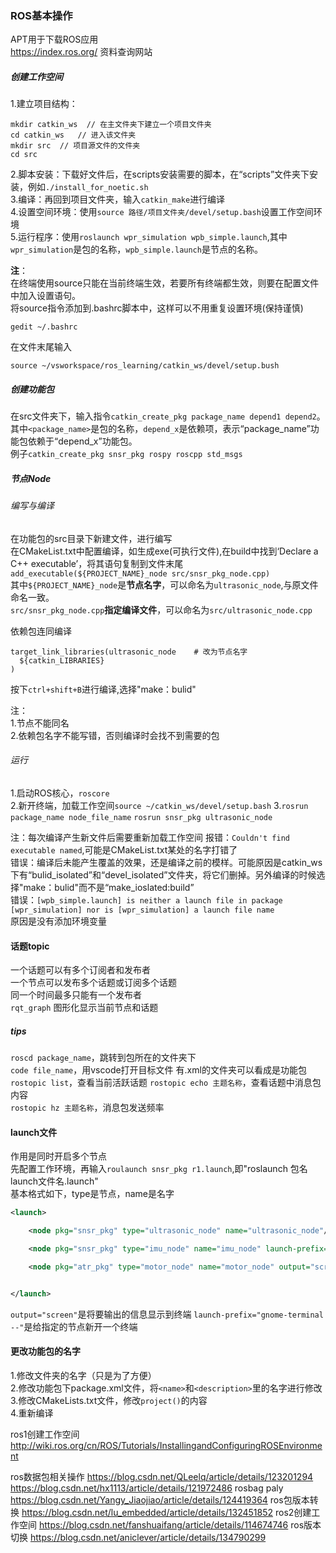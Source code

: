 ### ROS基本操作
APT用于下载ROS应用  
https://index.ros.org/  资料查询网站

##### 创建工作空间
1.建立项目结构：
```
mkdir catkin_ws  // 在主文件夹下建立一个项目文件夹
cd catkin_ws   // 进入该文件夹
mkdir src  // 项目源文件的文件夹
cd src
```
2.脚本安装：下载好文件后，在scripts安装需要的脚本，在“scripts”文件夹下安装，例如`./install_for_noetic.sh`  
3.编译：再回到项目文件夹，输入`catkin_make`进行编译  
4.设置空间环境：使用`source 路径/项目文件夹/devel/setup.bash`设置工作空间环境  
5.运行程序：使用`roslaunch wpr_simulation wpb_simple.launch`,其中`wpr_simulation`是包的名称，`wpb_simple.launch`是节点的名称。  
    

**注**：  
在终端使用source只能在当前终端生效，若要所有终端都生效，则要在配置文件中加入设置语句。  
将source指令添加到.bashrc脚本中，这样可以不用重复设置环境(保持谨慎)
```
gedit ~/.bashrc
```
在文件末尾输入
```
source ~/vsworkspace/ros_learning/catkin_ws/devel/setup.bush
```

##### 创建功能包
在src文件夹下，输入指令`catkin_create_pkg package_name depend1 depend2`。  
其中`<package_name>`是包的名称，`depend_x`是依赖项，表示“package_name”功能包依赖于“depend_x”功能包。  
例子`catkin_create_pkg snsr_pkg rospy roscpp std_msgs`  

##### 节点Node
###### 编写与编译
在功能包的src目录下新建文件，进行编写  
在CMakeList.txt中配置编译，如生成exe(可执行文件),在build中找到‘Declare a C++ executable’，将其语句复制到文件末尾  
`add_executable(${PROJECT_NAME}_node src/snsr_pkg_node.cpp)`  
其中`${PROJECT_NAME}_node`是**节点名字**，可以命名为`ultrasonic_node`,与原文件命名一致。  
`src/snsr_pkg_node.cpp`**指定编译文件**，可以命名为`src/ultrasonic_node.cpp`  

依赖包连同编译  
```
target_link_libraries(ultrasonic_node    # 改为节点名字
  ${catkin_LIBRARIES}
)
```


按下`ctrl+shift+B`进行编译,选择"make：bulid"  

注：  
1.节点不能同名  
2.依赖包名字不能写错，否则编译时会找不到需要的包  

###### 运行
1.启动ROS核心，`roscore`  
2.新开终端，加载工作空间`source ~/catkin_ws/devel/setup.bash`
3.`rosrun package_name node_file_name`
`rosrun snsr_pkg ultrasonic_node`

  
注：每次编译产生新文件后需要重新加载工作空间
报错：`Couldn't find executable named`,可能是CMakeList.txt某处的名字打错了  
错误：编译后未能产生覆盖的效果，还是编译之前的模样。可能原因是catkin_ws下有“bulid_isolated”和“devel_isolated”文件夹，将它们删掉。另外编译的时候选择"make：bulid"而不是“make_ioslated:build”  
错误：`[wpb_simple.launch] is neither a launch file in package [wpr_simulation] nor is [wpr_simulation] a launch file name`  
原因是没有添加环境变量  

#### 话题topic
一个话题可以有多个订阅者和发布者  
一个节点可以发布多个话题或订阅多个话题  
同一个时间最多只能有一个发布者  
`rqt_graph` 图形化显示当前节点和话题

##### tips
`roscd package_name`，跳转到包所在的文件夹下  
`code file_name`，用vscode打开目标文件
有.xml的文件夹可以看成是功能包  
`rostopic list`，查看当前活跃话题 
`rostopic echo 主题名称`，查看话题中消息包内容  
`rostopic hz 主题名称`，消息包发送频率  


#### launch文件
作用是同时开启多个节点  
先配置工作环境，再输入`roulaunch snsr_pkg r1.launch`,即"roslaunch 包名 launch文件名.launch"  
基本格式如下，type是节点，name是名字  
```xml
<launch>

    <node pkg="snsr_pkg" type="ultrasonic_node" name="ultrasonic_node"/>

    <node pkg="snsr_pkg" type="imu_node" name="imu_node" launch-prefix="gnome-terminal --"/>

    <node pkg="atr_pkg" type="motor_node" name="motor_node" output="screen"/>


</launch>
```
`output="screen"`是将要输出的信息显示到终端
`launch-prefix="gnome-terminal --"`是给指定的节点新开一个终端  

#### 更改功能包的名字
1.修改文件夹的名字（只是为了方便）  
2.修改功能包下package.xml文件，将`<name>`和`<description>`里的名字进行修改  
3.修改CMakeLists.txt文件，修改`project()`的内容  
4.重新编译  

ros1创建工作空间
http://wiki.ros.org/cn/ROS/Tutorials/InstallingandConfiguringROSEnvironment

ros数据包相关操作
https://blog.csdn.net/QLeelq/article/details/123201294
https://blog.csdn.net/hx1113/article/details/121972486
rosbag paly
https://blog.csdn.net/Yangy_Jiaojiao/article/details/124419364
ros包版本转换
https://blog.csdn.net/lu_embedded/article/details/132451852
ros2创建工作空间
https://blog.csdn.net/fanshuaifang/article/details/114674746
ros版本切换
https://blog.csdn.net/aniclever/article/details/134790299
